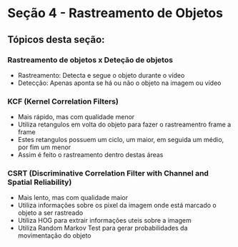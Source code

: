 # Seção 4 -  Rastreamento de Objetos

## Tópicos desta seção:

### Rastreamento de objetos x Deteção de objetos
- Rastreamento: Detecta e segue o objeto durante o vídeo
- Detecção: Apenas aponta se há ou não o objeto na imagem ou vídeo

### KCF (Kernel Correlation Filters)
- Mais rápido, mas com qualidade menor
- Utiliza retangulos em volta do objeto para fazer o rastreamentro frame a frame
- Estes retangulos possuem um ciclo, um maior, em seguida um médio, por fim um menor
- Assim é feito o rastreamento dentro destas áreas

### CSRT (Discriminative Correlation Filter with Channel and Spatial Reliability)
- Mais lento, mas com qualidade maior
- Utiliza informações sobre os pixel da imagem onde está marcado o objeto a ser rastreado
- Utiliza HOG para extrair informações uteis sobre a imagem
- Utiliza Random Markov Test para gerar probabilidades da movimentação do objeto